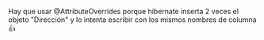 Hay que usar  @AttributeOverrides porque hibernate inserta 2 veces el objeto "Dirección" y lo intenta escribir con los mismos nombres de columna 👍
